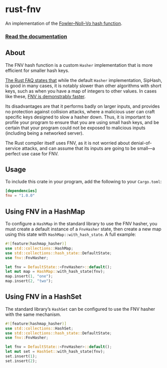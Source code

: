 # rust-fnv

An implementation of the [Fowler–Noll–Vo hash function][chongo].

### [Read the documentation](https://doc.servo.org/fnv/)


## About

The FNV hash function is a custom `Hasher` implementation that is more
efficient for smaller hash keys.

[The Rust FAQ states that][faq] while the default `Hasher` implementation,
SipHash, is good in many cases, it is notably slower than other algorithms
with short keys, such as when you have a map of integers to other values.
In cases like these, [FNV is demonstrably faster][graphs].

Its disadvantages are that it performs badly on larger inputs, and
provides no protection against collision attacks, where a malicious user
can craft specific keys designed to slow a hasher down. Thus, it is
important to profile your program to ensure that you are using small hash
keys, and be certain that your program could not be exposed to malicious
inputs (including being a networked server).

The Rust compiler itself uses FNV, as it is not worried about
denial-of-service attacks, and can assume that its inputs are going to be
small—a perfect use case for FNV.


## Usage

To include this crate in your program, add the following to your `Cargo.toml`:

```toml
[dependencies]
fnv = "1.0.0"
```


## Using FNV in a HashMap

To configure a `HashMap` in the standard library to use the FNV hasher, you
must create a default instance of a `FnvHasher` state, then create a new
map using this state with `HashMap::with_hash_state`. A full example:

```rust
#![feature(hashmap_hasher)]
use std::collections::HashMap;
use std::collections::hash_state::DefaultState;
use fnv::FnvHasher;

let fnv = DefaultState::<FnvHasher>::default();
let mut map = HashMap::with_hash_state(fnv);
map.insert(1, "one");
map.insert(2, "two");
```


## Using FNV in a HashSet

The standard library’s `HashSet` can be configured to use the FNV hasher
with the same mechanism.

```rust
#![feature(hashmap_hasher)]
use std::collections::HashSet;
use std::collections::hash_state::DefaultState;
use fnv::FnvHasher;

let fnv = DefaultState::<FnvHasher>::default();
let mut set = HashSet::with_hash_state(fnv);
set.insert(1);
set.insert(2);
```

[chongo]: http://www.isthe.com/chongo/tech/comp/fnv/index.html
[faq]: https://www.rust-lang.org/faq.html#why-are-rusts-hashmaps-slow
[graphs]: http://cglab.ca/~abeinges/blah/hash-rs/